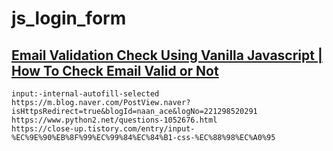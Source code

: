 # js_login_form
## [Email Validation Check Using Vanilla Javascript | How To Check Email Valid or Not](https://www.youtube.com/watch?v=HzJngc-Se9Q&list=PL5e68lK9hEzd6RUzREoABqimRI4SY63ND)
```
input:-internal-autofill-selected
https://m.blog.naver.com/PostView.naver?isHttpsRedirect=true&blogId=naan_ace&logNo=221298520291
https://www.python2.net/questions-1052676.html
https://close-up.tistory.com/entry/input-%EC%9E%90%EB%8F%99%EC%99%84%EC%84%B1-css-%EC%88%98%EC%A0%95
```
